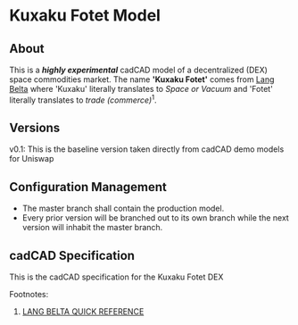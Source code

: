 # Kuxaku Fotet Model


## About
This is a **_highly experimental_** cadCAD model of a decentralized (DEX) space commodities market. The name **'Kuxaku Fotet'** comes from <a href="https://expanse.fandom.com/wiki/Lang_Belta">Lang Belta</a> where 'Kuxaku' literally translates to _Space or Vacuum_ and 'Fotet' literally translates to _trade (commerce)_<sup>1</sup>. 

## Versions
v0.1: This is the baseline version taken directly from cadCAD demo models for Uniswap

## Configuration Management
* The master branch shall contain the production model.
* Every prior version will be branched out to its own branch while the next version will inhabit the master branch.


## cadCAD Specification
This is the cadCAD specification for the Kuxaku Fotet DEX
<!-- ![cadCAD Spec](images/cadcadspec_uniswap_demos.png) -->

Footnotes:
1. <a href="https://quickref.langbelta.org/">LANG BELTA QUICK REFERENCE</a>

